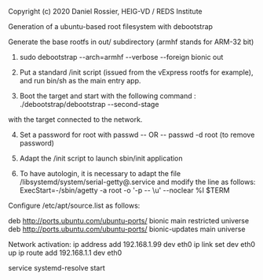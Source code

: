 Copyright (c) 2020 Daniel Rossier, HEIG-VD / REDS Institute


Generation of a ubuntu-based root filesystem with debootstrap

Generate the base rootfs in out/ subdirectory
(armhf stands for ARM-32 bit)
1) sudo debootstrap --arch=armhf --verbose --foreign bionic out

2) Put a standard /init script (issued from the vExpress rootfs for example), and run bin/sh as the main entry app.

3) Boot the target and start with the following command :
./debootstrap/debootstrap --second-stage

with the target connected to the network.

4) Set a password for root with passwd -- OR -- passwd -d root (to remove password)

5) Adapt the /init script to launch sbin/init application

6) To have autologin, it is necessary to adapt the file /libsystemd/system/serial-getty@.service
and modify the line as follows: 
ExecStart=-/sbin/agetty -a root -o '-p -- \\u' --noclear %I $TERM



Configure /etc/apt/source.list as follows:

deb http://ports.ubuntu.com/ubuntu-ports/ bionic main restricted universe
deb http://ports.ubuntu.com/ubuntu-ports/ bionic-updates main universe

Network activation:
ip address add 192.168.1.99 dev eth0
ip link set dev eth0 up
ip route add 192.168.1.1 dev eth0

service systemd-resolve start

